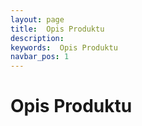 ```yaml
---
layout: page
title:  Opis Produktu
description:
keywords:  Opis Produktu
navbar_pos: 1
---
```

#  Opis Produktu
